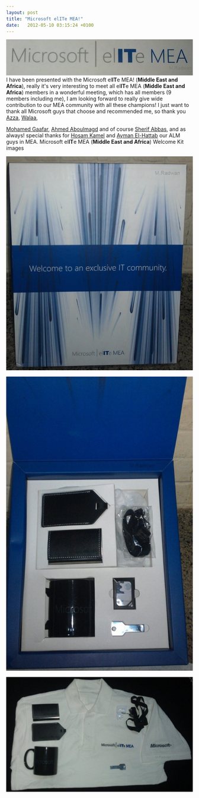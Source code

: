 ```yaml
---
layout: post
title: "Microsoft elITe MEA!"
date:   2012-05-10 03:15:24 +0100
---
```


[![5-10-2012 4-28-23 AM](/assets/img/2017/08/5-10-2012-4-28-23-AM.jpg)](/assets/img/2017/08/5-10-2012-4-28-23-AM.jpg)
I have been presented with the Microsoft el**IT**e MEA! (**Middle East
and Africa**), really it\'s very interesting to meet all el**IT**e MEA
(**Middle East and Africa**) members in a wonderful meeting, which has
all members (9 members including me), I am looking forward to really
give wide contribution to our MEA community with all these champions! I
just want to thank all Microsoft guys that choose and recommended me, so
thank you [Azza](http://twitter.com/#!/azzaeissa),
[Walaa](http://twitter.com/#!/WalaaAtef), 

[Mohamed Gaafar](https://twitter.com/#!/mgafar), [Ahmed Aboulmagd](http://twitter.com/#!/aaaboulmagd) and of
course [Sherif Abbas](http://twitter.com/#!/Abbas_Sherif), and
as always! special thanks for [Hosam Kamel](http://weblogs.asp.net/hosamkamel/) and [Ayman El-Hattab](http://ayman-elhattab.blogspot.com/) our ALM
guys in MEA. Microsoft el**IT**e MEA (**Middle East and
Africa**) Welcome Kit images 

[![5-10-2012 4-33-32 AM](/assets/img/2017/08/5-10-2012-4-33-32-AM.jpg)](/assets/img/2017/08/5-10-2012-4-33-32-AM.jpg)

[![5-10-2012 4-35-25 AM](/assets/img/2017/08/5-10-2012-4-35-25-AM-652x1024.jpg)](/assets/img/2017/08/5-10-2012-4-35-25-AM.jpg)

[![5-10-2012 4-31-42 AM](/assets/img/2017/08/5-10-2012-4-31-42-AM-1024x627.jpg)](/assets/img/2017/08/5-10-2012-4-31-42-AM.jpg)


